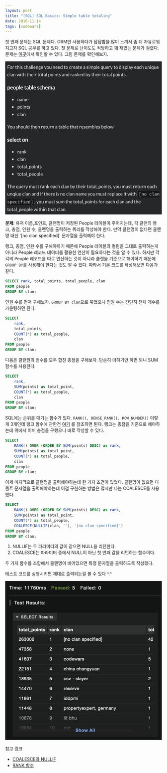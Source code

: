 ```yaml
---
layout: post
title: "[SQL] SQL Basics: Simple table totaling"
date: 2016-11-14
tags: [codewars]
---
```


첫 번째 문제는 SQL 문제다. ORM만 사용하다가 답답함을 많이 느껴서 좀 더 자유로워지고자 SQL 공부를 하고 있다.
첫 문제로 난이도도 적당하고 꽤 재밌는  문제가 걸렸다.
문제는 [이곳](https://www.codewars.com/kata/sql-basics-simple-table-totaling)에서 확인할 수 있다.
그럼 문제를 확인해보자.

![](/public/img/blog/codewars/1/1.png)


**문제**: 유저 이름,포인트, 클랜명이 저장된 People 테이블이 주어지는데,
각 클랜의 랭크, 총점, 인원 수, 클랜명을 출력하는 쿼리를 작성해야 한다.
만약 클랜명이 없다면 클랜명 대신 '[no clan specified]' 문자열을 출력해야 한다.

랭크, 총점, 인원 수를 구해야하기 때문에 People 테이블의 컬럼을 그대로 출력하는게 아니라
People 레코드 데이터를 활용한 연산이 필요하다는 것을 알 수 있다.
하지만 각각의 People 레코드를 따로 연산하는 것이 아니라 클랜을 기준으로 해야하기 때문에
`GROUP BY`를 사용해야 한다는 것도 알 수 있다.
따라서 기본 코드를 작성해보면 다음과 같다.

```sql
SELECT rank, total_points, total_people, clan
FROM people
GROUP BY clan;
```

인원 수를 먼저 구해보자. `GROUP BY clan`으로 묶었으니 인원 수는 간단히 전체 개수를 카운팅하면 된다.

```sql
SELECT 
	rank,
	total_points,
	COUNT(*) as total_people,
	clan
FROM people
GROUP BY clan;
```

다음은 클랜원의 점수를 모두 합친 총점을 구해보자. 단순히 더하기만 하면 되니 SUM 함수를 사용한다.

```sql
SELECT 
	rank,
	SUM(points) as total_point,
	COUNT(*) as total_people,
	clan
FROM people
GROUP BY clan;
```

SQL에는 순위를 매기는 함수가 있다. `RANK(), DENSE_RANK(), ROW_NUMBER()` 이렇게 3개인데
랭크 함수에 관한건 [여기](https://sites.google.com/site/smcgbu/home/gongbu-iyagi/rankdenserankrownumbersun-wileulbanhwanhaneunhamsu)
를 참조하면 된다.
랭크는 총점을 기준으로 해야하는데 위에서 이미 총점을 구했으니 바로 작성할 수 있다.

```sql
SELECT 
	RANK() OVER (ORDER BY SUM(points) DESC) as rank,
	SUM(points) as total_point,
	COUNT(*) as total_people,
	clan
FROM people
GROUP BY clan;
```

이제 마지막으로 클랜명을 출력해야하는데 한 가지 조건이 있었다.
클랜명이 없으면 디폴트 문자열을 출력해야하는데 이걸 구현하는 방법은 많지만 나는 COALESCE를 사용했다.

```sql
SELECT 
	RANK() OVER (ORDER BY SUM(points) DESC) as rank,
	SUM(points) as total_point,
	COUNT(*) as total_people,
	COALESCE(NULLIF(clan, ''), '[no clan specified]')
FROM people
GROUP BY clan;
```

1. NULLIF는 두 파라미터의 값이 같으면 NULL을 리턴한다.
2. COALESCE는 파라미터 중에서 NULL이 아닌 첫 번째 값을 리턴하는 함수이다.

두 가지 함수를 조합해서 클랜명이 비어있으면 특정 문자열을 출력하도록 작성했다.

테스트 코드를 실행시키면 제대로 출력되는걸 볼 수 있다 ^.^

![](/public/img/blog/codewars/1/2.png)


참고 링크

* [COALESCE와 NULLIF](http://stackoverflow.com/questions/17244808/replacing-null-and-empty-string-within-select-statement)
* [RANK 함수](https://sites.google.com/site/smcgbu/home/gongbu-iyagi/rankdenserankrownumbersun-wileulbanhwanhaneunhamsu)
